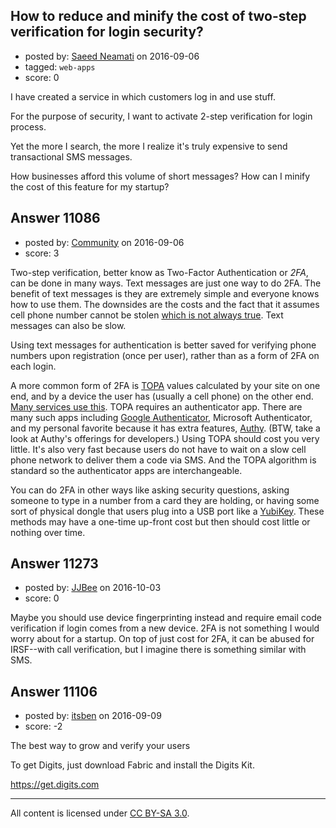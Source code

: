 ## How to reduce and minify the cost of two-step verification for login security?

- posted by: [Saeed Neamati](https://stackexchange.com/users/429080/saeed-neamati) on 2016-09-06
- tagged: `web-apps`
- score: 0

I have created a service in which customers log in and use stuff.

For the purpose of security, I want to activate 2-step verification for login process.

Yet the more I search, the more I realize it's truly expensive to send transactional SMS messages.

How businesses afford this volume of short messages? How can I minify the cost of this feature for my startup?


## Answer 11086

- posted by: [Community](https://stackexchange.com/users/-1/community) on 2016-09-06
- score: 3

Two-step verification, better know as Two-Factor Authentication or _2FA_, can be done in many ways. Text messages are just one way to do 2FA. The benefit of text messages is they are extremely simple and everyone knows how to use them. The downsides are the costs and the fact that it assumes cell phone number cannot be stolen [which is not always true](https://www.youtube.com/watch?v=LlcAHkjbARs&feature=youtu.be&t=3m57s). Text messages can also be slow.

Using text messages for authentication is better saved for verifying phone numbers upon registration (once per user), rather than as a form of 2FA on each login.

A more common form of 2FA is [TOPA](https://en.wikipedia.org/wiki/Time-based_One-time_Password_Algorithm) values calculated by your site on one end, and by a device the user has (usually a cell phone) on the other end. [Many services use this](https://en.wikipedia.org/wiki/Time-based_One-time_Password_Algorithm#Server_implementations). TOPA requires an authenticator app. There are many such apps including [Google Authenticator](https://support.google.com/accounts/answer/1066447?hl=en), Microsoft Authenticator, and my personal favorite because it has extra features, [Authy](https://www.authy.com/app/mobile/). (BTW, take a look at Authy's offerings for developers.) Using TOPA should cost you very little. It's also very fast because users do not have to wait on a slow cell phone network to deliver them a code via SMS. And the TOPA algorithm is standard so the authenticator apps are interchangeable.

You can do 2FA in other ways like asking security questions, asking someone to type in a number from a card they are holding, or having some sort of physical dongle that users plug into a USB port like a [YubiKey](https://www.yubico.com/products/yubikey-hardware/). These methods may have a one-time up-front cost but then should cost little or nothing over time.


## Answer 11273

- posted by: [JJBee](https://stackexchange.com/users/6998558/jjbee) on 2016-10-03
- score: 0

Maybe you should use device fingerprinting instead and require email code verification if login comes from a new device. 2FA is not something I would worry about for a startup. On top of just cost for 2FA, it can be abused for IRSF--with call verification, but I imagine there is something similar with SMS.


## Answer 11106

- posted by: [itsben](https://stackexchange.com/users/2371687/itsben) on 2016-09-09
- score: -2

 The best way to grow and verify your users

To get Digits, just download Fabric and install the Digits Kit. 

https://get.digits.com 



---

All content is licensed under [CC BY-SA 3.0](https://creativecommons.org/licenses/by-sa/3.0/).
